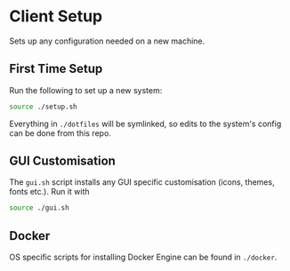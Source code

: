 # Client Setup

Sets up any configuration needed on a new machine.

## First Time Setup

Run the following to set up a new system:

```sh
source ./setup.sh
```

Everything in `./dotfiles` will be symlinked, so edits to the system's config can be done from this repo.

## GUI Customisation

The `gui.sh` script installs any GUI specific customisation (icons, themes, fonts etc.). Run it with

```sh
source ./gui.sh
```

## Docker

OS specific scripts for installing Docker Engine can be found in `./docker`.
